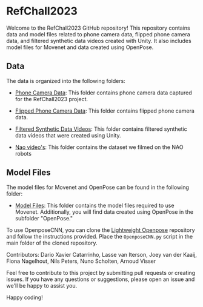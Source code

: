 # RefChall2023
Welcome to the RefChall2023 GitHub repository! This repository contains data and model files related to phone camera data, flipped phone camera data, and filtered synthetic data videos created with Unity. It also includes model files for Movenet and data created using OpenPose.

## Data

The data is organized into the following folders:

- [Phone Camera Data](https://drive.google.com/drive/folders/1Djf08R4_V_pmfwGo8ArrQP0Fh2_QT-L-?usp=sharing): This folder contains phone camera data captured for the RefChall2023 project.

- [Flipped Phone Camera Data](https://drive.google.com/drive/folders/1ahcp1RxnblwFw12lzUhCCg2Rh9MJ-CUt?usp=sharing): This folder contains flipped phone camera data.

- [Filtered Synthetic Data Videos](https://drive.google.com/drive/folders/1UrIsa4aTwmriCEGGBAUuCYwvyMIwRHoU?usp=sharing): This folder contains filtered synthetic data videos that were created using Unity.
- [Nao video's](https://drive.google.com/drive/folders/1QDIIl79lVmP6LSYIN92a7_ZuIUEZBuBS?usp=sharing): This folder contains the dataset we filmed on the NAO robots

## Model Files

The model files for Movenet and OpenPose can be found in the following folder:

- [Model Files](https://drive.google.com/drive/folders/17rzZSiDrDhjIR0rv9Bt9Om3X43PPH-y-?usp=sharing): This folder contains the model files required to use Movenet. Additionally, you will find data created using OpenPose in the subfolder "OpenPose."

To use OpenposeCNN, you can clone the [Lightweight Openpose](https://github.com/Daniil-Osokin/lightweight-human-pose-estimation.pytorch) repository and follow the instructions provided. Place the `OpenposeCNN.py` script in the main folder of the cloned repository.


Contributors:
Dario Xavier Catarrinho, Lasse van Iterson, Joey van der Kaaij, Fiona Nagelhout, Nils Peters, Nuno Scholten, Arnoud Visser

Feel free to contribute to this project by submitting pull requests or creating issues. If you have any questions or suggestions, please open an issue and we'll be happy to assist you.

Happy coding!




